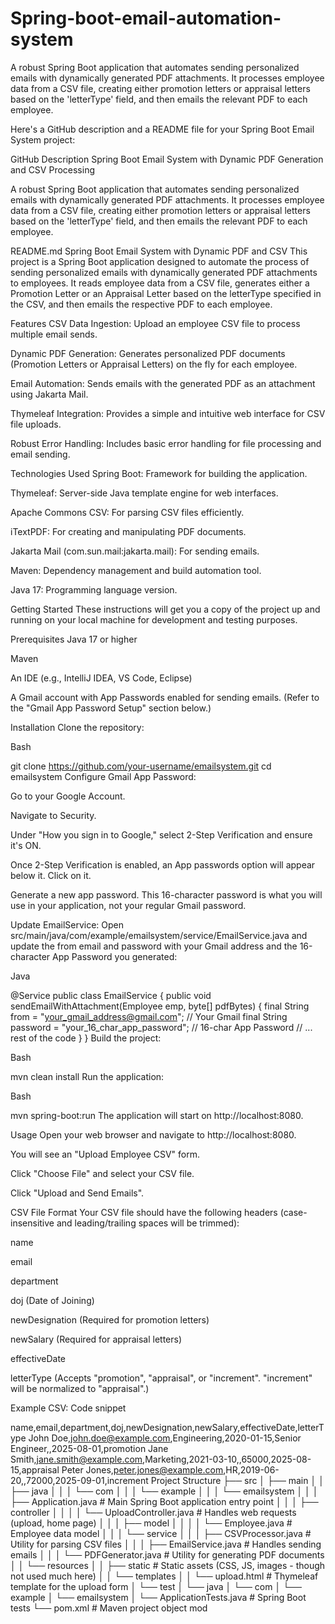 # Spring-boot-email-automation-system
A robust Spring Boot application that automates sending personalized emails with dynamically generated PDF attachments. It processes employee data from a CSV file, creating either promotion letters or appraisal letters based on the 'letterType' field, and then emails the relevant PDF to each employee.

Here's a GitHub description and a README file for your Spring Boot Email System project:

GitHub Description Spring Boot Email System with Dynamic PDF Generation and CSV Processing

A robust Spring Boot application that automates sending personalized emails with dynamically generated PDF attachments. It processes employee data from a CSV file, creating either promotion letters or appraisal letters based on the 'letterType' field, and then emails the relevant PDF to each employee.

README.md Spring Boot Email System with Dynamic PDF and CSV This project is a Spring Boot application designed to automate the process of sending personalized emails with dynamically generated PDF attachments to employees. It reads employee data from a CSV file, generates either a Promotion Letter or an Appraisal Letter based on the letterType specified in the CSV, and then emails the respective PDF to each employee.

Features CSV Data Ingestion: Upload an employee CSV file to process multiple email sends.

Dynamic PDF Generation: Generates personalized PDF documents (Promotion Letters or Appraisal Letters) on the fly for each employee.

Email Automation: Sends emails with the generated PDF as an attachment using Jakarta Mail.

Thymeleaf Integration: Provides a simple and intuitive web interface for CSV file uploads.

Robust Error Handling: Includes basic error handling for file processing and email sending.

Technologies Used Spring Boot: Framework for building the application.

Thymeleaf: Server-side Java template engine for web interfaces.

Apache Commons CSV: For parsing CSV files efficiently.

iTextPDF: For creating and manipulating PDF documents.

Jakarta Mail (com.sun.mail:jakarta.mail): For sending emails.

Maven: Dependency management and build automation tool.

Java 17: Programming language version.

Getting Started These instructions will get you a copy of the project up and running on your local machine for development and testing purposes.

Prerequisites Java 17 or higher

Maven

An IDE (e.g., IntelliJ IDEA, VS Code, Eclipse)

A Gmail account with App Passwords enabled for sending emails. (Refer to the "Gmail App Password Setup" section below.)

Installation Clone the repository:

Bash

git clone https://github.com/your-username/emailsystem.git cd emailsystem Configure Gmail App Password:

Go to your Google Account.

Navigate to Security.

Under "How you sign in to Google," select 2-Step Verification and ensure it's ON.

Once 2-Step Verification is enabled, an App passwords option will appear below it. Click on it.

Generate a new app password. This 16-character password is what you will use in your application, not your regular Gmail password.

Update EmailService: Open src/main/java/com/example/emailsystem/service/EmailService.java and update the from email and password with your Gmail address and the 16-character App Password you generated:

Java

@Service public class EmailService { public void sendEmailWithAttachment(Employee emp, byte[] pdfBytes) { final String from = "your_gmail_address@gmail.com"; // Your Gmail final String password = "your_16_char_app_password"; // 16-char App Password // ... rest of the code } } Build the project:

Bash

mvn clean install Run the application:

Bash

mvn spring-boot:run The application will start on http://localhost:8080.

Usage Open your web browser and navigate to http://localhost:8080.

You will see an "Upload Employee CSV" form.

Click "Choose File" and select your CSV file.

Click "Upload and Send Emails".

CSV File Format Your CSV file should have the following headers (case-insensitive and leading/trailing spaces will be trimmed):

name

email

department

doj (Date of Joining)

newDesignation (Required for promotion letters)

newSalary (Required for appraisal letters)

effectiveDate

letterType (Accepts "promotion", "appraisal", or "increment". "increment" will be normalized to "appraisal".)

Example CSV: Code snippet

name,email,department,doj,newDesignation,newSalary,effectiveDate,letterType John Doe,john.doe@example.com,Engineering,2020-01-15,Senior Engineer,,2025-08-01,promotion Jane Smith,jane.smith@example.com,Marketing,2021-03-10,,65000,2025-08-15,appraisal Peter Jones,peter.jones@example.com,HR,2019-06-20,,72000,2025-09-01,increment Project Structure ├── src │ ├── main │ │ ├── java │ │ │ └── com │ │ │ └── example │ │ │ └── emailsystem │ │ │ ├── Application.java # Main Spring Boot application entry point │ │ │ ├── controller │ │ │ │ └── UploadController.java # Handles web requests (upload, home page) │ │ │ ├── model │ │ │ │ └── Employee.java # Employee data model │ │ │ └── service │ │ │ ├── CSVProcessor.java # Utility for parsing CSV files │ │ │ ├── EmailService.java # Handles sending emails │ │ │ └── PDFGenerator.java # Utility for generating PDF documents │ │ └── resources │ │ ├── static # Static assets (CSS, JS, images - though not used much here) │ │ └── templates │ │ └── upload.html # Thymeleaf template for the upload form │ └── test │ └── java │ └── com │ └── example │ └── emailsystem │ └── ApplicationTests.java # Spring Boot tests └── pom.xml # Maven project object mod
